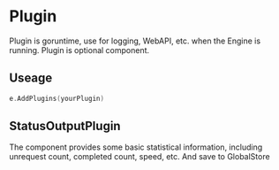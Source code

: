 # Plugin
Plugin is goruntime, use for logging, WebAPI, etc. when the Engine is running.
Plugin is optional component.
## Useage
```go
e.AddPlugins(yourPlugin)
```
## StatusOutputPlugin
The component provides some basic statistical information, including unrequest count, completed count, speed, etc. And save to GlobalStore
